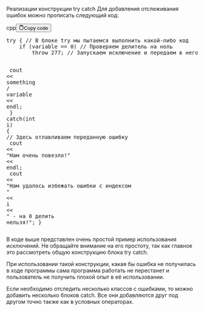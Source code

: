 <p>Реализации конструкции try catch
Для добавления отслеживания ошибок можно прописать следующий код:</p>
<div class="code-element"><div class="lang-line"><text>cpp</text><button class="copy-button" id="code651b" onclick="copyCode(code651, code651b)"><svg stroke="currentColor" fill="none" stroke-width="2" viewBox="0 0 24 24" stroke-linecap="round" stroke-linejoin="round" class="h-4 w-4" height="1em" width="1em" xmlns="http://www.w3.org/2000/svg"><path d="M16 4h2a2 2 0 0 1 2 2v14a2 2 0 0 1-2 2H6a2 2 0 0 1-2-2V6a2 2 0 0 1 2-2h2"></path><rect x="8" y="2" width="8" height="4" rx="1" ry="1"></rect></svg><text>Copy code</text></button></div><div class="code" id="code651"><div class="highlight"><pre><span></span><span class="k">try</span><span class="w"> </span><span class="p">{</span><span class="w"> </span><span class="c1">// В блоке try мы пытаемся выполнить какой-либо код</span>
<span class="w">    </span><span class="k">if</span><span class="w"> </span><span class="p">(</span><span class="n">variable</span><span class="w"> </span><span class="o">==</span><span class="w"> </span><span class="mi">0</span><span class="p">)</span><span class="w"> </span><span class="c1">// Проверяем делитель на ноль</span>
<span class="w">        </span><span class="k">throw</span><span class="w"> </span><span class="mi">277</span><span class="p">;</span><span class="w"> </span><span class="c1">// Запускаем исключение и передаем в него параметр</span>

<span class="w">    </span><span class="n">cout</span><span class="w"> </span><span class="o">&lt;&lt;</span><span class="w"> </span><span class="n">something</span><span class="w"> </span><span class="o">/</span><span class="w"> </span><span class="n">variable</span><span class="w"> </span><span class="o">&lt;&lt;</span><span class="w"> </span><span class="n">endl</span><span class="p">;</span><span class="w"> </span>
<span class="p">}</span><span class="w"> </span><span class="k">catch</span><span class="p">(</span><span class="kt">int</span><span class="w"> </span><span class="n">i</span><span class="p">)</span><span class="w"> </span><span class="p">{</span><span class="w"> </span><span class="c1">// Здесь отлавливаем переданную ошибку</span>
<span class="w">    </span><span class="n">cout</span><span class="w"> </span><span class="o">&lt;&lt;</span><span class="w"> </span><span class="s">&quot;Нам очень повезло!&quot;</span><span class="w"> </span><span class="o">&lt;&lt;</span><span class="w"> </span><span class="n">endl</span><span class="p">;</span>
<span class="w">    </span><span class="n">cout</span><span class="w"> </span><span class="o">&lt;&lt;</span><span class="w"> </span><span class="s">&quot;Нам удалось избежать ошибки с индексом &quot;</span><span class="w"> </span><span class="o">&lt;&lt;</span><span class="w"> </span><span class="n">i</span><span class="w"> </span><span class="o">&lt;&lt;</span><span class="w"> </span><span class="s">&quot; - на 0 делить нельзя!&quot;</span><span class="p">;</span>
<span class="p">}</span>
</pre></div></div></div>

<p>В коде выше представлен очень простой пример использования исключений. 
Не обращайте внимание на его простоту, так как главное это рассмотреть общую конструкцию блока try catch.</p>
<p>При использовании такой конструкции, какая бы ошибка не получилась в ходе программы 
сама программа работать не перестанет и пользователь не получить плохой опыт в её использовании.</p>
<p>Если необходимо отследить несколько классов с ошибками, то можно добавить несколько 
блоков catch. Все они добавляются друг под другом точно также как в условных операторах.</p>